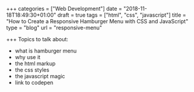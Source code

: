 +++
categories = ["Web Development"]
date = "2018-11-18T18:49:30+01:00"
draft = true
tags = ["html", "css", "javascript"]
title = "How to Create a Responsive Hamburger Menu with CSS and JavaScript"
type = "blog"
url = "responsive-menu"

+++
Topics to talk about:

* what is hamburger menu
* why use it
* the html markup
* the css styles
* the javascript magic
* link to codepen